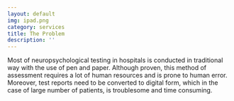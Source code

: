 ```yaml
---
layout: default
img: ipad.png
category: services
title: The Problem
description: ''
---
```


Most of neuropsychological testing in
hospitals is conducted in traditional way
with the use of pen and paper. Although
proven, this method of assessment
requires a lot of human resources and is
prone to human error. Moreover, test
reports need to be converted to digital
form, which in the case of large number of
patients, is troublesome and time
consuming.
